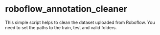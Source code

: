 # roboflow_annotation_cleaner
This simple script helps to clean the dataset uploaded from Roboflow. You need to set the paths to the train, test and valid folders.
